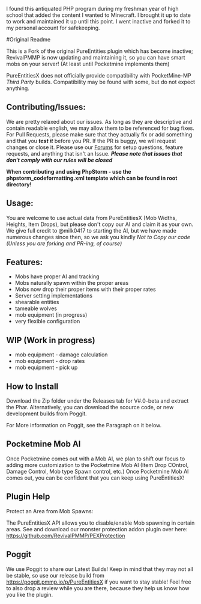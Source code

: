 I found this antiquated PHP program during my freshman year of high school that added the content I wanted to Minecraft. I brought it up to date to work and maintained it up until this point. I went inactive and forked it to my personal account for safekeeping.  

#Original Readme

This is a Fork of the original PureEntities plugin which has become inactive; RevivalPMMP is now updating and maintaining it, so  you can have smart mobs on your server! (At least until Pocketmine implements them)

PureEntitiesX does not officially provide compatibility with PocketMine-MP _Third Party_ builds.
Compatibility may be found with some, but do not expect anything.

## Contributing/Issues:

We are pretty relaxed about our issues. As long as they are descriptive and contain readable english, we may allow them to be referenced for bug fixes. For Pull Requests, please make sure that they actually fix or add something and that you ***test it*** before you PR. If the PR is buggy, we will request changes or close it. Please use our [Forums](http://revivalpmmpforums.gq) for setup questions, feature requests, and anything that isn't an Issue. ***Please note that issues that don't comply with our rules will be closed***

**When contributing and using PhpStorm - use the phpstorm_codeformatting.xml template which can be found in root directory!**

## Usage:

You are welcome to use actual data from PureEntitiesX (Mob Widths, Heights, Item Drops), but please don't copy our AI and claim it as your own. We give full credit to @milk0417 to starting the AI, but we have made numerous changes since then, so we ask you kindly _*Not to Copy our code (Unless you are forking and PR-ing, of course)*_

## Features:

- Mobs have proper AI and tracking
- Mobs naturally spawn within the proper areas
- Mobs now drop their proper items with their proper rates
- Server setting implementations
- shearable entities
- tameable wolves
- mob equipment (in progress)
- very flexible configuration

## WIP (Work in progress)
- mob equipment - damage calculation
- mob equipment - drop rates
- mob equipment - pick up

## How to Install

Download the Zip folder under the Releases tab for V#.0-beta and extract the Phar. Alternatively, you can download the scource code, or new development builds from Poggit.

For More information on Poggit, see the Paragraph on it below.

## Pocketmine Mob AI

Once Pocketmine comes out with a Mob AI, we plan to shift our focus to adding more customization to the Pocketmine Mob AI (Item Drop COntrol, Damage Control, Mob type Spawn control, etc.) Once Pocketmine Mob AI comes out, you can be confident that you can keep using PureEntitiesX!

## Plugin Help

Protect an Area from Mob Spawns:

The PureEntitiesX API allows you to disable/enable Mob spawning in certain areas. See and download our monster protection addon plugin over here: https://github.com/RevivalPMMP/PEXProtection

## Poggit

We use Poggit to share our Latest Builds! Keep in mind that they may not all be stable, so use our release build from https://poggit.pmmp.io/p/PureEntitiesX if you want to stay stable! Feel free to also drop a review while you are there, because they help us know how you like the plugin.

